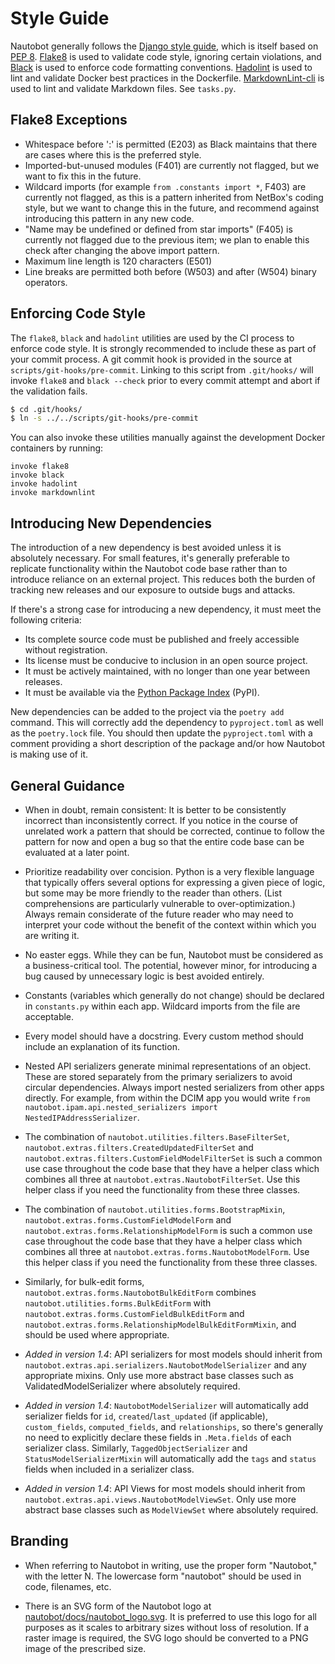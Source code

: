 # Style Guide

Nautobot generally follows the [Django style guide](https://docs.djangoproject.com/en/stable/internals/contributing/writing-code/coding-style/), which is itself based on [PEP 8](https://www.python.org/dev/peps/pep-0008/). [Flake8](https://flake8.pycqa.org/) is used to validate code style, ignoring certain violations, and [Black](https://black.readthedocs.io/) is used to enforce code formatting conventions. [Hadolint](https://github.com/hadolint/hadolint) is used to lint and validate Docker best practices in the Dockerfile. [MarkdownLint-cli](https://github.com/igorshubovych/markdownlint-cli) is used to lint and validate Markdown files. See `tasks.py`.

## Flake8 Exceptions

* Whitespace before ':' is permitted (E203) as Black maintains that there are cases where this is the preferred style.
* Imported-but-unused modules (F401) are currently not flagged, but we want to fix this in the future.
* Wildcard imports (for example `from .constants import *`, F403) are currently not flagged, as this is a pattern inherited from NetBox's coding style, but we want to change this in the future, and recommend against introducing this pattern in any new code.
* "Name may be undefined or defined from star imports" (F405) is currently not flagged due to the previous item; we plan to
enable this check after changing the above import pattern.
* Maximum line length is 120 characters (E501)
* Line breaks are permitted both before (W503) and after (W504) binary operators.

## Enforcing Code Style

The `flake8`, `black` and `hadolint` utilities are used by the CI process to enforce code style. It is strongly recommended to include these as part of your commit process. A git commit hook is provided in the source at `scripts/git-hooks/pre-commit`. Linking to this script from `.git/hooks/` will invoke `flake8` and `black --check` prior to every commit attempt and abort if the validation fails.

```bash
$ cd .git/hooks/
$ ln -s ../../scripts/git-hooks/pre-commit
```

You can also invoke these utilities manually against the development Docker containers by running:

```no-highlight
invoke flake8
invoke black
invoke hadolint
invoke markdownlint
```

## Introducing New Dependencies

The introduction of a new dependency is best avoided unless it is absolutely necessary. For small features, it's generally preferable to replicate functionality within the Nautobot code base rather than to introduce reliance on an external project. This reduces both the burden of tracking new releases and our exposure to outside bugs and attacks.

If there's a strong case for introducing a new dependency, it must meet the following criteria:

* Its complete source code must be published and freely accessible without registration.
* Its license must be conducive to inclusion in an open source project.
* It must be actively maintained, with no longer than one year between releases.
* It must be available via the [Python Package Index](https://pypi.org/) (PyPI).

New dependencies can be added to the project via the `poetry add` command. This will correctly add the dependency to `pyproject.toml` as well as the `poetry.lock` file. You should then update the `pyproject.toml` with a comment providing a short description of the package and/or how Nautobot is making use of it.

## General Guidance

* When in doubt, remain consistent: It is better to be consistently incorrect than inconsistently correct. If you notice in the course of unrelated work a pattern that should be corrected, continue to follow the pattern for now and open a bug so that the entire code base can be evaluated at a later point.

* Prioritize readability over concision. Python is a very flexible language that typically offers several options for expressing a given piece of logic, but some may be more friendly to the reader than others. (List comprehensions are particularly vulnerable to over-optimization.) Always remain considerate of the future reader who may need to interpret your code without the benefit of the context within which you are writing it.

* No easter eggs. While they can be fun, Nautobot must be considered as a business-critical tool. The potential, however minor, for introducing a bug caused by unnecessary logic is best avoided entirely.

* Constants (variables which generally do not change) should be declared in `constants.py` within each app. Wildcard imports from the file are acceptable.

* Every model should have a docstring. Every custom method should include an explanation of its function.

* Nested API serializers generate minimal representations of an object. These are stored separately from the primary serializers to avoid circular dependencies. Always import nested serializers from other apps directly. For example, from within the DCIM app you would write `from nautobot.ipam.api.nested_serializers import NestedIPAddressSerializer`.

* The combination of `nautobot.utilities.filters.BaseFilterSet`, `nautobot.extras.filters.CreatedUpdatedFilterSet` and `nautobot.extras.filters.CustomFieldModelFilterSet` is such a common use case throughout the code base that they have a helper class which combines all three at `nautobot.extras.NautobotFilterSet`. Use this helper class if you need the functionality from these three classes.

* The combination of `nautobot.utilities.forms.BootstrapMixin`, `nautobot.extras.forms.CustomFieldModelForm` and `nautobot.extras.forms.RelationshipModelForm` is such a common use case throughout the code base that they have a helper class which combines all three at `nautobot.extras.forms.NautobotModelForm`. Use this helper class if you need the functionality from these three classes.

* Similarly, for bulk-edit forms, `nautobot.extras.forms.NautobotBulkEditForm` combines `nautobot.utilities.forms.BulkEditForm` with `nautobot.extras.forms.CustomFieldBulkEditForm` and `nautobot.extras.forms.RelationshipModelBulkEditFormMixin`, and should be used where appropriate.

* _Added in version 1.4_: API serializers for most models should inherit from `nautobot.extras.api.serializers.NautobotModelSerializer` and any appropriate mixins. Only use more abstract base classes such as ValidatedModelSerializer where absolutely required.

* _Added in version 1.4_: `NautobotModelSerializer` will automatically add serializer fields for `id`, `created`/`last_updated` (if applicable), `custom_fields`, `computed_fields`, and `relationships`, so there's generally no need to explicitly declare these fields in `.Meta.fields` of each serializer class. Similarly, `TaggedObjectSerializer` and `StatusModelSerializerMixin` will automatically add the `tags` and `status` fields when included in a serializer class.

* _Added in version 1.4_: API Views for most models should inherit from `nautobot.extras.api.views.NautobotModelViewSet`. Only use more abstract base classes such as `ModelViewSet` where absolutely required.

## Branding

* When referring to Nautobot in writing, use the proper form "Nautobot," with the letter N. The lowercase form "nautobot" should be used in code, filenames, etc.

* There is an SVG form of the Nautobot logo at [nautobot/docs/nautobot_logo.svg](../nautobot_logo.svg). It is preferred to use this logo for all purposes as it scales to arbitrary sizes without loss of resolution. If a raster image is required, the SVG logo should be converted to a PNG image of the prescribed size.

